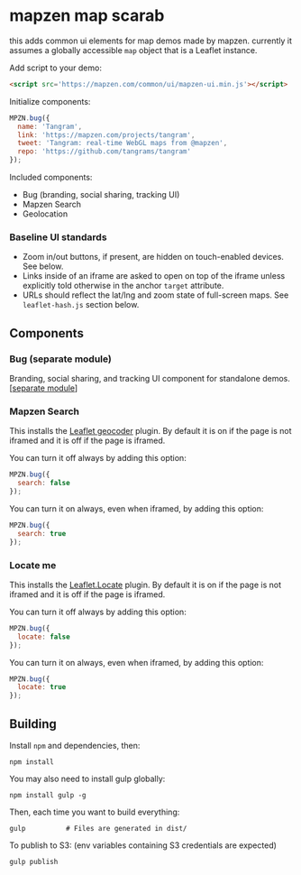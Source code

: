 mapzen map scarab
=================

this adds common ui elements for map demos made by mapzen. currently it assumes a globally accessible `map` object that is a Leaflet instance.

Add script to your demo:

```html
<script src='https://mapzen.com/common/ui/mapzen-ui.min.js'></script>
```

Initialize components:

```js
MPZN.bug({
  name: 'Tangram',
  link: 'https://mapzen.com/projects/tangram',
  tweet: 'Tangram: real-time WebGL maps from @mapzen',
  repo: 'https://github.com/tangrams/tangram'
});
```

Included components:

- Bug (branding, social sharing, tracking UI)
- Mapzen Search
- Geolocation

### Baseline UI standards

- Zoom in/out buttons, if present, are hidden on touch-enabled devices. See below.
- Links inside of an iframe are asked to open on top of the iframe unless explicitly told otherwise in the anchor `target` attribute.
- URLs should reflect the lat/lng and zoom state of full-screen maps. See `leaflet-hash.js` section below.

## Components

### Bug (separate module)

Branding, social sharing, and tracking UI component for standalone demos. [[separate module](https://github.com/mapzen/ui/tree/master/src/components/bug)]

### Mapzen Search

This installs the [Leaflet geocoder](https://github.com/mapzen/leaflet-geocoder) plugin. By default it is on if the page is not iframed and it is off if the page is iframed.

You can turn it off always by adding this option:

```js
MPZN.bug({
  search: false
});
```

You can turn it on always, even when iframed, by adding this option:

```js
MPZN.bug({
  search: true
});
```

### Locate me

This installs the [Leaflet.Locate](https://github.com/domoritz/leaflet-locatecontrol) plugin. By default it is on if the page is not iframed and it is off if the page is iframed.

You can turn it off always by adding this option:

```js
MPZN.bug({
  locate: false
});
```

You can turn it on always, even when iframed, by adding this option:

```js
MPZN.bug({
  locate: true
});
```

## Building

Install `npm` and dependencies, then:

```
npm install
```

You may also need to install gulp globally:

```
npm install gulp -g
```

Then, each time you want to build everything:

```shell
gulp          # Files are generated in dist/
```

To publish to S3: (env variables containing S3 credentials are expected)

```shell
gulp publish
```
